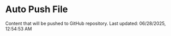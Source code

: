 # Auto Push File

Content that will be pushed to GitHub repository.
Last updated: 06/28/2025, 12:54:53 AM